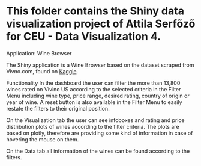 ﻿# This folder contains the Shiny data visualization project of Attila Serfõzõ for CEU - Data Visualization 4.

Application: Wine Browser

The Shiny application is a Wine Browser based on the dataset scraped from Vivno.com, found on [Kaggle](https://www.kaggle.com/budnyak/wine-rating-and-price). 

Functionality
In the dashboard the user can filter the more than 13,800 wines rated on Vivino US according to the selected criteria in the Filter Menu including wine type, price range, desired rating, country of origin or year of wine. A reset button is also available in the Filter Menu to easily restate the filters to their original position. 

On the Visualization tab the user can see infoboxes and rating and price distribution plots of wines according to the filter criteria. The plots are based on plotly, therefore are providing some kind of information in case of hovering the mouse on them.

On the Data tab all information of the wines can be found according to the filters.